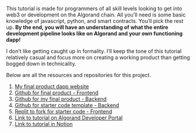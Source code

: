 This tutorial is made for programmers of all skill levels looking to get into web3 or development on the Algorand chain.  All you’ll need is some basic knowledge of javascript, python, and smart contracts.  You’ll pick the rest up.  **By the end, you will have an understanding of what the entire development pipeline looks like on Algorand and your own functioning dapp!**

I don’t like getting caught up in formality.  I’ll keep the tone of this tutorial relatively casual and focus more on creating a working product than getting bogged down in technicality.

Below are all the resources and repositories for this project.

1. [My final product dapp website](https://song-vote-algorand-final-frontend.antony-ss.repl.co/)
2. [Github for final product - Frontend](https://github.com/Antony-SS/Song-Vote-Algorand-Final-Frontend)
3. [Github for my final product - Backend](https://github.com/Antony-SS/Song-Vote-Algorand-Final-Backend)
4. [Github for starter code template - Backend](https://github.com/Antony-SS/Final-Template-Backend-Algorand-SongVote.git)
5. [Replit to fork for starter code - Frontend](https://replit.com/@Antony-SS/Song-Vote-Algorand-Starter-Project-Front-End?v=1)
6. [Link to tutorial on Algorand Developer Portal](https://developer.algorand.org/tutorials/song-vote-on-algorand-create-and-deploy-a-fully-functioning-dapp/)
7. [Link to tutorial in Notion](https://www.notion.so/Algorand-Tutorial-Song-Vote-2950cc0affbf48e2a7c673d09dce5332)
